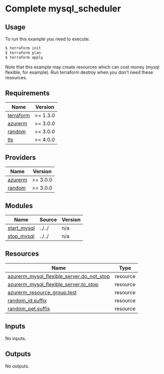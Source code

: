 # Complete mysql_scheduler

## Usage

To run this example you need to execute:

```bash
$ terraform init
$ terraform plan
$ terraform apply
```

Note that this example may create resources which can cost money (mysql flexible, for example). Run terraform destroy when you don't need these resources.

<!-- BEGIN_TF_DOCS -->
## Requirements

| Name | Version |
|------|---------|
| <a name="requirement_terraform"></a> [terraform](#requirement\_terraform) | >= 1.3.0 |
| <a name="requirement_azurerm"></a> [azurerm](#requirement\_azurerm) | >= 3.0.0 |
| <a name="requirement_random"></a> [random](#requirement\_random) | >= 3.0.0 |
| <a name="requirement_tls"></a> [tls](#requirement\_tls) | >= 4.0.0 |

## Providers

| Name | Version |
|------|---------|
| <a name="provider_azurerm"></a> [azurerm](#provider\_azurerm) | >= 3.0.0 |
| <a name="provider_random"></a> [random](#provider\_random) | >= 3.0.0 |

## Modules

| Name | Source | Version |
|------|--------|---------|
| <a name="module_start_mysql"></a> [start\_mysql](#module\_start\_mysql) | ../../ | n/a |
| <a name="module_stop_mysql"></a> [stop\_mysql](#module\_stop\_mysql) | ../../ | n/a |

## Resources

| Name | Type |
|------|------|
| [azurerm_mysql_flexible_server.do_not_stop](https://registry.terraform.io/providers/hashicorp/azurerm/latest/docs/resources/mysql_flexible_server) | resource |
| [azurerm_mysql_flexible_server.to_stop](https://registry.terraform.io/providers/hashicorp/azurerm/latest/docs/resources/mysql_flexible_server) | resource |
| [azurerm_resource_group.test](https://registry.terraform.io/providers/hashicorp/azurerm/latest/docs/resources/resource_group) | resource |
| [random_id.suffix](https://registry.terraform.io/providers/hashicorp/random/latest/docs/resources/id) | resource |
| [random_pet.suffix](https://registry.terraform.io/providers/hashicorp/random/latest/docs/resources/pet) | resource |

## Inputs

No inputs.

## Outputs

No outputs.
<!-- END_TF_DOCS -->
